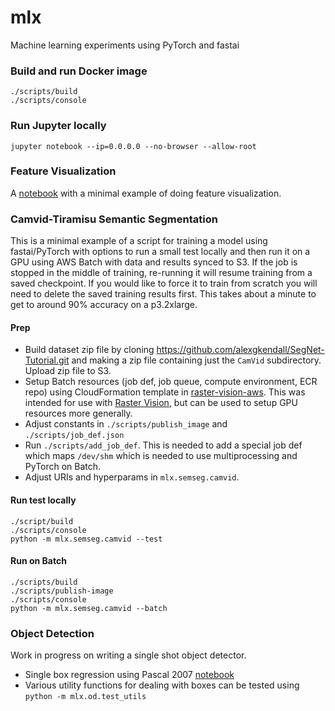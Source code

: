 # mlx

Machine learning experiments using PyTorch and fastai

### Build and run Docker image
```
./scripts/build
./scripts/console
```

### Run Jupyter locally
```
jupyter notebook --ip=0.0.0.0 --no-browser --allow-root
```

### Feature Visualization

A [notebook](mlx/feat_viz/min_feat_viz.ipynb) with a minimal example of doing feature visualization.

### Camvid-Tiramisu Semantic Segmentation

This is a minimal example of a script for training a model using fastai/PyTorch with options to run a small test locally and then run it on a GPU using AWS Batch with data and results synced to S3. If the job is stopped in the middle of training, re-running it will resume training from a saved checkpoint. If you would like to force it to train from scratch you will need to delete the saved training results first. This takes about a minute to get to around 90% accuracy on a p3.2xlarge.

#### Prep
* Build dataset zip file by cloning https://github.com/alexgkendall/SegNet-Tutorial.git and making a zip file containing just the `CamVid` subdirectory. Upload zip file to S3.
* Setup Batch resources (job def, job queue, compute environment, ECR repo) using CloudFormation template in [raster-vision-aws](https://github.com/azavea/raster-vision-aws). This was intended for use with [Raster Vision](https://github.com/azavea/raster-vision), but can be used to setup GPU resources more generally.
* Adjust constants in `./scripts/publish_image` and `./scripts/job_def.json`
* Run `./scripts/add_job_def`. This is needed to add a special job def which maps `/dev/shm` which is needed to use multiprocessing and PyTorch on Batch.
* Adjust URIs and hyperparams in `mlx.semseg.camvid`.

#### Run test locally
```
./script/build
./scripts/console
python -m mlx.semseg.camvid --test
```

#### Run on Batch
```
./scripts/build
./scripts/publish-image
./scripts/console
python -m mlx.semseg.camvid --batch
```

### Object Detection

Work in progress on writing a single shot object detector.

* Single box regression using Pascal 2007 [notebook](mlx/od/nbs/pascal_regression.ipynb)
* Various utility functions for dealing with boxes can be tested using
 `python -m mlx.od.test_utils`